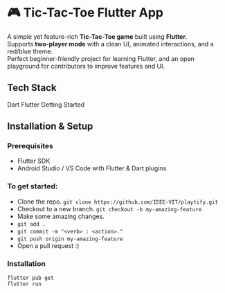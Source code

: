 # 🎮 Tic-Tac-Toe Flutter App  

A simple yet feature-rich **Tic-Tac-Toe game** built using **Flutter**.  
Supports **two-player mode** with a clean UI, animated interactions, and a red/blue theme.  
Perfect beginner-friendly project for learning Flutter, and an open playground for contributors to improve features and UI.  


## Tech Stack
Dart
Flutter
Getting Started


## Installation & Setup
### Prerequisites
 - Flutter SDK
 - Android Studio / VS Code with Flutter & Dart plugins
### To get started:
 - Clone the repo. `git clone https://github.com/IEEE-VIT/playtify.git`
 - Checkout to a new branch. `git checkout -b my-amazing-feature`
 - Make some amazing changes.
 - `git add .`
 - `git commit -m "<verb> : <action>."`
 - `git push origin my-amazing-feature`
 - Open a pull request :)
### Installation
```
flutter pub get
flutter run
```
